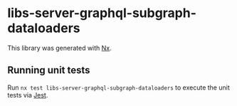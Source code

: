 # libs-server-graphql-subgraph-dataloaders

This library was generated with [Nx](https://nx.dev).

## Running unit tests

Run `nx test libs-server-graphql-subgraph-dataloaders` to execute the unit tests via [Jest](https://jestjs.io).
